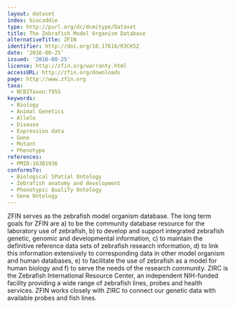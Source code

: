 ```yaml
---
layout: dataset
index: biocaddie
type: http://purl.org/dc/dcmitype/Dataset
title: The Zebrafish Model Organism Database 
alternativeTitle: ZFIN 
identifier: http://doi.org/10.17616/R3CK5Z 
date: ‘2016-08-25’
issued: '2016-08-25' 
license: http://zfin.org/warranty.html
accessURL: http://zfin.org/downloads
page: http://www.zfin.org
taxa:
 - NCBITaxon:7955
keywords:
 - Biology
 - Animal Genetics
 - Allele
 - Disease
 - Expression data
 - Gene
 - Mutant
 - Phenotype
references: 
 - PMID:16381936
conformsTo: 
 - Biological SPatial Ontology
 - Zebrafish anatomy and development
 - Phenotypic QualiTy Ontology
 - Gene Ontology
---
```


ZFIN serves as the zebrafish model organism database. The long term goals for ZFIN are a) to be the community database resource for the laboratory use of zebrafish, b) to develop and support integrated zebrafish genetic, genomic and developmental information, c) to maintain the definitive reference data sets of zebrafish research information, d) to link this information extensively to corresponding data in other model organism and human databases, e) to facilitate the use of zebrafish as a model for human biology and f) to serve the needs of the research community. ZIRC is the Zebrafish International Resource Center, an independent NIH-funded facility providing a wide range of zebrafish lines, probes and health services. ZFIN works closely with ZIRC to connect our genetic data with available probes and fish lines.